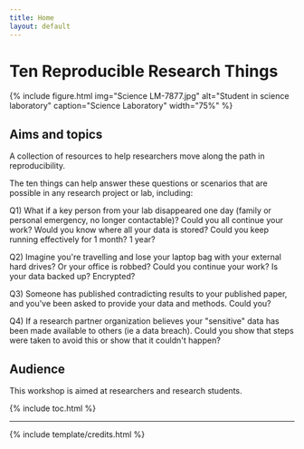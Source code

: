 ```yaml
---
title: Home
layout: default
---
```


# Ten Reproducible Research Things

{% include figure.html img="Science LM-7877.jpg" alt="Student in science laboratory" caption="Science Laboratory" width="75%" %}

## Aims and topics

A collection of resources to help researchers move along the path in reproducibility. 

The ten things can help answer these questions or scenarios that are possible in any research project or lab, including:

Q1) What if a key person from your lab disappeared one day (family or personal emergency, no longer contactable)? Could you all continue your work? Would you know where all your data is stored? Could you keep running effectively for 1 month? 1 year?

Q2) Imagine you're travelling and lose your laptop bag with your external hard drives? Or your office is robbed? Could you continue your work? Is your data backed up? Encrypted?

Q3) Someone has published contradicting results to your published paper, and you've been asked to provide your data and methods. Could you?

Q4) If a research partner organization believes your "sensitive" data has been made available to others (ie a data breach). Could you show that steps were taken to avoid this or show that it couldn't happen?

## Audience

This workshop is aimed at researchers and research students.

{% include toc.html %}

------

{% include template/credits.html %}

